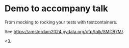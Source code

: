 # Demo to accompany talk

From mocking to rocking your tests with testcontainers.

See https://amsterdam2024.pydata.org/cfp/talk/SMD87M/.

<3.
